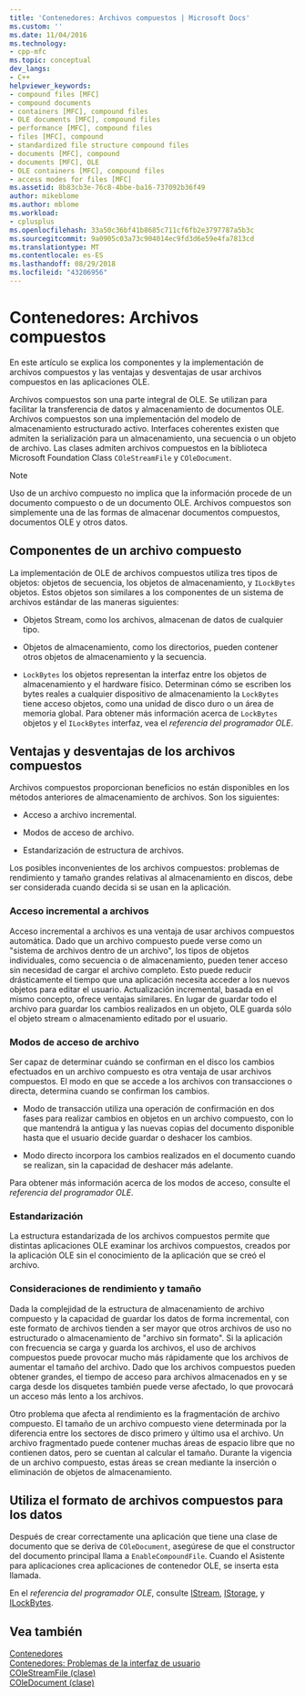 ```yaml
---
title: 'Contenedores: Archivos compuestos | Microsoft Docs'
ms.custom: ''
ms.date: 11/04/2016
ms.technology:
- cpp-mfc
ms.topic: conceptual
dev_langs:
- C++
helpviewer_keywords:
- compound files [MFC]
- compound documents
- containers [MFC], compound files
- OLE documents [MFC], compound files
- performance [MFC], compound files
- files [MFC], compound
- standardized file structure compound files
- documents [MFC], compound
- documents [MFC], OLE
- OLE containers [MFC], compound files
- access modes for files [MFC]
ms.assetid: 8b83cb3e-76c8-4bbe-ba16-737092b36f49
author: mikeblome
ms.author: mblome
ms.workload:
- cplusplus
ms.openlocfilehash: 33a50c36bf41b8685c711cf6fb2e3797787a5b3c
ms.sourcegitcommit: 9a0905c03a73c904014ec9fd3d6e59e4fa7813cd
ms.translationtype: MT
ms.contentlocale: es-ES
ms.lasthandoff: 08/29/2018
ms.locfileid: "43206956"
---
```

# <a name="containers-compound-files"></a>Contenedores: Archivos compuestos
En este artículo se explica los componentes y la implementación de archivos compuestos y las ventajas y desventajas de usar archivos compuestos en las aplicaciones OLE.  
  
 Archivos compuestos son una parte integral de OLE. Se utilizan para facilitar la transferencia de datos y almacenamiento de documentos OLE. Archivos compuestos son una implementación del modelo de almacenamiento estructurado activo. Interfaces coherentes existen que admiten la serialización para un almacenamiento, una secuencia o un objeto de archivo. Las clases admiten archivos compuestos en la biblioteca Microsoft Foundation Class `COleStreamFile` y `COleDocument`.  
  
> [!NOTE]
>  Uso de un archivo compuesto no implica que la información procede de un documento compuesto o de un documento OLE. Archivos compuestos son simplemente una de las formas de almacenar documentos compuestos, documentos OLE y otros datos.  
  
##  <a name="_core_components_of_a_compound_file"></a> Componentes de un archivo compuesto  
 La implementación de OLE de archivos compuestos utiliza tres tipos de objetos: objetos de secuencia, los objetos de almacenamiento, y `ILockBytes` objetos. Estos objetos son similares a los componentes de un sistema de archivos estándar de las maneras siguientes:  
  
-   Objetos Stream, como los archivos, almacenan de datos de cualquier tipo.  
  
-   Objetos de almacenamiento, como los directorios, pueden contener otros objetos de almacenamiento y la secuencia.  
  
-   `LockBytes` los objetos representan la interfaz entre los objetos de almacenamiento y el hardware físico. Determinan cómo se escriben los bytes reales a cualquier dispositivo de almacenamiento la `LockBytes` tiene acceso objetos, como una unidad de disco duro o un área de memoria global. Para obtener más información acerca de `LockBytes` objetos y el `ILockBytes` interfaz, vea el *referencia del programador OLE*.  
  
##  <a name="_core_advantages_and_disadvantages_of_compound_files"></a> Ventajas y desventajas de los archivos compuestos  
 Archivos compuestos proporcionan beneficios no están disponibles en los métodos anteriores de almacenamiento de archivos. Son los siguientes:  
  
-   Acceso a archivo incremental.  
  
-   Modos de acceso de archivo.  
  
-   Estandarización de estructura de archivos.  
  
 Los posibles inconvenientes de los archivos compuestos: problemas de rendimiento y tamaño grandes relativas al almacenamiento en discos, debe ser considerada cuando decida si se usan en la aplicación.  
  
###  <a name="_core_incremental_access_to_files"></a> Acceso incremental a archivos  
 Acceso incremental a archivos es una ventaja de usar archivos compuestos automática. Dado que un archivo compuesto puede verse como un "sistema de archivos dentro de un archivo", los tipos de objetos individuales, como secuencia o de almacenamiento, pueden tener acceso sin necesidad de cargar el archivo completo. Esto puede reducir drásticamente el tiempo que una aplicación necesita acceder a los nuevos objetos para editar el usuario. Actualización incremental, basada en el mismo concepto, ofrece ventajas similares. En lugar de guardar todo el archivo para guardar los cambios realizados en un objeto, OLE guarda sólo el objeto stream o almacenamiento editado por el usuario.  
  
###  <a name="_core_file_access_modes"></a> Modos de acceso de archivo  
 Ser capaz de determinar cuándo se confirman en el disco los cambios efectuados en un archivo compuesto es otra ventaja de usar archivos compuestos. El modo en que se accede a los archivos con transacciones o directa, determina cuando se confirman los cambios.  
  
-   Modo de transacción utiliza una operación de confirmación en dos fases para realizar cambios en objetos en un archivo compuesto, con lo que mantendrá la antigua y las nuevas copias del documento disponible hasta que el usuario decide guardar o deshacer los cambios.  
  
-   Modo directo incorpora los cambios realizados en el documento cuando se realizan, sin la capacidad de deshacer más adelante.  
  
 Para obtener más información acerca de los modos de acceso, consulte el *referencia del programador OLE*.  
  
###  <a name="_core_standardization"></a> Estandarización  
 La estructura estandarizada de los archivos compuestos permite que distintas aplicaciones OLE examinar los archivos compuestos, creados por la aplicación OLE sin el conocimiento de la aplicación que se creó el archivo.  
  
###  <a name="_core_size_and_performance_considerations"></a> Consideraciones de rendimiento y tamaño  
 Dada la complejidad de la estructura de almacenamiento de archivo compuesto y la capacidad de guardar los datos de forma incremental, con este formato de archivos tienden a ser mayor que otros archivos de uso no estructurado o almacenamiento de "archivo sin formato". Si la aplicación con frecuencia se carga y guarda los archivos, el uso de archivos compuestos puede provocar mucho más rápidamente que los archivos de aumentar el tamaño del archivo. Dado que los archivos compuestos pueden obtener grandes, el tiempo de acceso para archivos almacenados en y se carga desde los disquetes también puede verse afectado, lo que provocará un acceso más lento a los archivos.  
  
 Otro problema que afecta al rendimiento es la fragmentación de archivo compuesto. El tamaño de un archivo compuesto viene determinada por la diferencia entre los sectores de disco primero y último usa el archivo. Un archivo fragmentado puede contener muchas áreas de espacio libre que no contienen datos, pero se cuentan al calcular el tamaño. Durante la vigencia de un archivo compuesto, estas áreas se crean mediante la inserción o eliminación de objetos de almacenamiento.  
  
##  <a name="_core_using_compound_files_format_for_your_data"></a> Utiliza el formato de archivos compuestos para los datos  
 Después de crear correctamente una aplicación que tiene una clase de documento que se deriva de `COleDocument`, asegúrese de que el constructor del documento principal llama a `EnableCompoundFile`. Cuando el Asistente para aplicaciones crea aplicaciones de contenedor OLE, se inserta esta llamada.  
  
 En el *referencia del programador OLE*, consulte [IStream](/windows/desktop/api/objidl/nn-objidl-istream), [IStorage](/windows/desktop/api/objidl/nn-objidl-istorage), y [ILockBytes](/windows/desktop/api/objidl/nn-objidl-ilockbytes).  
  
## <a name="see-also"></a>Vea también  
 [Contenedores](../mfc/containers.md)   
 [Contenedores: Problemas de la interfaz de usuario](../mfc/containers-user-interface-issues.md)   
 [COleStreamFile (clase)](../mfc/reference/colestreamfile-class.md)   
 [COleDocument (clase)](../mfc/reference/coledocument-class.md)
